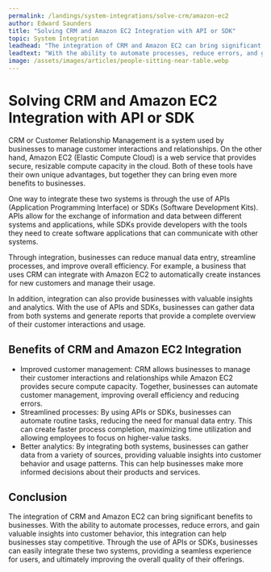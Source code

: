 ```yaml
---
permalink: /landings/system-integrations/solve-crm/amazon-ec2
author: Edward Saunders
title: "Solving CRM and Amazon EC2 Integration with API or SDK"
topic: System Integration
leadhead: "The integration of CRM and Amazon EC2 can bring significant benefits to businesses"
leadtext: "With the ability to automate processes, reduce errors, and gain valuable insights into customer behavior, this integration can help businesses stay competitive. Through the use of APIs or SDKs, businesses can easily integrate these two systems, providing a seamless experience for users, and ultimately improving the overall quality of their offerings."
image: /assets/images/articles/people-sitting-near-table.webp
---
```

<div class="arttext">	<h1>Solving CRM and Amazon EC2 Integration with API or SDK </h1>
	<p>CRM or Customer Relationship Management is a system used by businesses to manage customer interactions and relationships. On the other hand, Amazon EC2 (Elastic Compute Cloud) is a web service that provides secure, resizable compute capacity in the cloud. Both of these tools have their own unique advantages, but together they can bring even more benefits to businesses.</p>
	<p>One way to integrate these two systems is through the use of APIs (Application Programming Interface) or SDKs (Software Development Kits). APIs allow for the exchange of information and data between different systems and applications, while SDKs provide developers with the tools they need to create software applications that can communicate with other systems.</p>
	<p>Through integration, businesses can reduce manual data entry, streamline processes, and improve overall efficiency. For example, a business that uses CRM can integrate with Amazon EC2 to automatically create instances for new customers and manage their usage.</p>
	<p>In addition, integration can also provide businesses with valuable insights and analytics. With the use of APIs and SDKs, businesses can gather data from both systems and generate reports that provide a complete overview of their customer interactions and usage.</p>
	<h2>Benefits of CRM and Amazon EC2 Integration</h2>
	<ul>
		<li>Improved customer management: CRM allows businesses to manage their customer interactions and relationships while Amazon EC2 provides secure compute capacity. Together, businesses can automate customer management, improving overall efficiency and reducing errors.</li>
		<li>Streamlined processes: By using APIs or SDKs, businesses can automate routine tasks, reducing the need for manual data entry. This can create faster process completion, maximizing time utilization and allowing employees to focus on higher-value tasks.</li>
		<li>Better analytics: By integrating both systems, businesses can gather data from a variety of sources, providing valuable insights into customer behavior and usage patterns. This can help businesses make more informed decisions about their products and services.</li>
	</ul>
	<h2>Conclusion</h2>
	<p>The integration of CRM and Amazon EC2 can bring significant benefits to businesses. With the ability to automate processes, reduce errors, and gain valuable insights into customer behavior, this integration can help businesses stay competitive. Through the use of APIs or SDKs, businesses can easily integrate these two systems, providing a seamless experience for users, and ultimately improving the overall quality of their offerings.</p>
</div>
